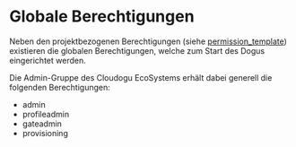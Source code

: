 # Globale Berechtigungen

Neben den projektbezogenen Berechtigungen (siehe [permission_template](permission_template_de.md)) existieren die
globalen Berechtigungen, welche zum Start des Dogus eingerichtet werden. 

Die Admin-Gruppe des Cloudogu EcoSystems erhält dabei generell die folgenden Berechtigungen:
- admin
- profileadmin
- gateadmin
- provisioning
